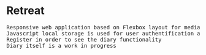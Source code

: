 # Retreat
<pre>
Responsive web application based on Flexbox layout for mediation, yoga and an online diary
Javascript local storage is used for user authentification and registration
Register in order to see the diary functionality
Diary itself is a work in progress 
</pre>

